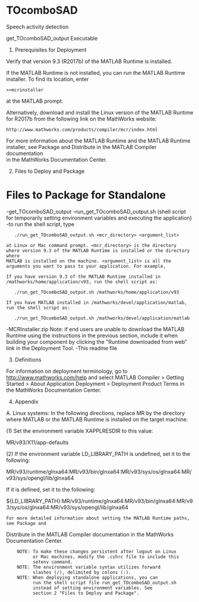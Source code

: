 # TOcomboSAD
Speech activity detection 

get_TOcomboSAD_output Executable

1. Prerequisites for Deployment 

Verify that version 9.3 (R2017b) of the MATLAB Runtime is installed.   

If the MATLAB Runtime is not installed, you can run the MATLAB Runtime installer.
To find its location, enter
  
    >>mcrinstaller
      
at the MATLAB prompt.

Alternatively, download and install the Linux version of the MATLAB Runtime for R2017b 
from the following link on the MathWorks website:

    http://www.mathworks.com/products/compiler/mcr/index.html
   
For more information about the MATLAB Runtime and the MATLAB Runtime installer, see 
Package and Distribute in the MATLAB Compiler documentation  
in the MathWorks Documentation Center.    


2. Files to Deploy and Package

Files to Package for Standalone 
================================
-get_TOcomboSAD_output 
-run_get_TOcomboSAD_output.sh (shell script for temporarily setting environment variables 
                               and executing the application)
   -to run the shell script, type
   
       ./run_get_TOcomboSAD_output.sh <mcr_directory> <argument_list>
       
    at Linux or Mac command prompt. <mcr_directory> is the directory 
    where version 9.3 of the MATLAB Runtime is installed or the directory where 
    MATLAB is installed on the machine. <argument_list> is all the 
    arguments you want to pass to your application. For example, 

    If you have version 9.3 of the MATLAB Runtime installed in 
    /mathworks/home/application/v93, run the shell script as:
    
       ./run_get_TOcomboSAD_output.sh /mathworks/home/application/v93
       
    If you have MATLAB installed in /mathworks/devel/application/matlab, 
    run the shell script as:
    
       ./run_get_TOcomboSAD_output.sh /mathworks/devel/application/matlab
-MCRInstaller.zip
    Note: if end users are unable to download the MATLAB Runtime using the
    instructions in the previous section, include it when building your 
    component by clicking the "Runtime downloaded from web" link in the
    Deployment Tool.
-This readme file 

3. Definitions

For information on deployment terminology, go to
http://www.mathworks.com/help and select MATLAB Compiler >
Getting Started > About Application Deployment >
Deployment Product Terms in the MathWorks Documentation
Center.

4. Appendix 

A. Linux systems:
In the following directions, replace MR by the directory where MATLAB or the MATLAB 
   Runtime is installed on the target machine.

(1) Set the environment variable XAPPLRESDIR to this value:

MR/v93/X11/app-defaults


(2) If the environment variable LD_LIBRARY_PATH is undefined, set it to the following:

MR/v93/runtime/glnxa64:MR/v93/bin/glnxa64:MR/v93/sys/os/glnxa64:MR/v93/sys/opengl/lib/glnxa64

If it is defined, set it to the following:

${LD_LIBRARY_PATH}:MR/v93/runtime/glnxa64:MR/v93/bin/glnxa64:MR/v93/sys/os/glnxa64:MR/v93/sys/opengl/lib/glnxa64

    For more detailed information about setting the MATLAB Runtime paths, see Package and 
   Distribute in the MATLAB Compiler documentation in the MathWorks Documentation Center.


     
        NOTE: To make these changes persistent after logout on Linux 
              or Mac machines, modify the .cshrc file to include this  
              setenv command.
        NOTE: The environment variable syntax utilizes forward 
              slashes (/), delimited by colons (:).  
        NOTE: When deploying standalone applications, you can
              run the shell script file run_get_TOcomboSAD_output.sh 
              instead of setting environment variables. See 
              section 2 "Files to Deploy and Package".    
